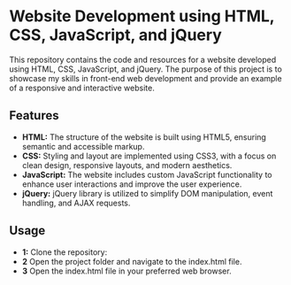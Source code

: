 # Website Development using HTML, CSS, JavaScript, and jQuery
This repository contains the code and resources for a website developed using HTML, CSS, JavaScript, and jQuery. The purpose of this project is to showcase my skills in front-end web development and provide an example of a responsive and interactive website.
## Features
- **HTML:** The structure of the website is built using HTML5, ensuring semantic and accessible markup.
- **CSS:** Styling and layout are implemented using CSS3, with a focus on clean design, responsive layouts, and modern aesthetics.
- **JavaScript:** The website includes custom JavaScript functionality to enhance user interactions and improve the user experience.
- **jQuery:** jQuery library is utilized to simplify DOM manipulation, event handling, and AJAX requests.

## Usage
- **1:** Clone the repository:
- **2** Open the project folder and navigate to the index.html file.
- **3** Open the index.html file in your preferred web browser.
